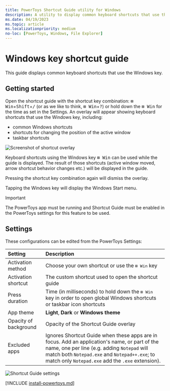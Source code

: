 ```yaml
---
title: PowerToys Shortcut Guide utility for Windows
description: A utility to display common keyboard shortcuts that use the Windows ⊞ key
ms.date: 04/19/2023
ms.topic: article
ms.localizationpriority: medium
no-loc: [PowerToys, Windows, File Explorer]
---
```


# Windows key shortcut guide

This guide displays common keyboard shortcuts that use the Windows key.

## Getting started

Open the shortcut guide with the shortcut key combination: <kbd>⊞ Win</kbd>+<kbd>Shift</kbd>+<kbd>/</kbd> (or as we like to think, <kbd>⊞ Win</kbd>+<kbd>?</kbd>) or hold down the <kbd>⊞ Win</kbd> for the time as set in the Settings. An overlay will appear showing keyboard shortcuts that use the Windows key, including:

- common Windows shortcuts
- shortcuts for changing the position of the active window
- taskbar shortcuts

![Screenshot of shortcut overlay](../images/pt-shortcut-guide-large.png)

Keyboard shortcuts using the Windows key <kbd>⊞ Win</kbd> can be used while the guide is displayed. The result of those shortcuts (active window moved, arrow shortcut behavior changes etc.) will be displayed in the guide.

Pressing the shortcut key combination again will dismiss the overlay.

Tapping the Windows key will display the Windows Start menu.

> [!IMPORTANT]
> The PowerToys app must be running and Shortcut Guide must be enabled in the PowerToys settings for this feature to be used.

## Settings

These configurations can be edited from the PowerToys Settings:

| Setting | Description |
| :--- | :--- |
| Activation method | Choose your own shortcut or use the <kbd>⊞ Win</kbd> key |
| Activation shortcut | The custom shortcut used to open the shortcut guide |
| Press duration | Time (in milliseconds) to hold down the <kbd>⊞ Win</kbd> key in order to open global Windows shortcuts or taskbar icon shortcuts |
| App theme | **Light**, **Dark** or **Windows theme** |
| Opacity of background | Opacity of the Shortcut Guide overlay |
| Excluded apps | Ignores Shortcut Guide when these apps are in focus. Add an application's name, or part of the name, one per line (e.g. adding `Notepad` will match both `Notepad.exe` and `Notepad++.exe`; to match only `Notepad.exe` add the `.exe` extension). |

![Shortcut Guide settings](../images/pt-shortcut-guide-settings.png)

[!INCLUDE [install-powertoys.md](../includes/install-powertoys.md)]

